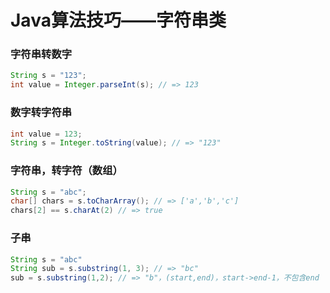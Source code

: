 # Java算法技巧——字符串类

### 字符串转数字
```java
String s = "123";
int value = Integer.parseInt(s); // => 123
```

### 数字转字符串
```java
int value = 123;
String s = Integer.toString(value); // => "123"
```

### 字符串，转字符（数组）
```java
String s = "abc";
char[] chars = s.toCharArray(); // => ['a','b','c']
chars[2] == s.charAt(2) // => true
```

### 子串 
```java
String s = "abc"
String sub = s.substring(1, 3); // => "bc"
sub = s.substring(1,2); // => "b"，(start,end)，start->end-1，不包含end
```
